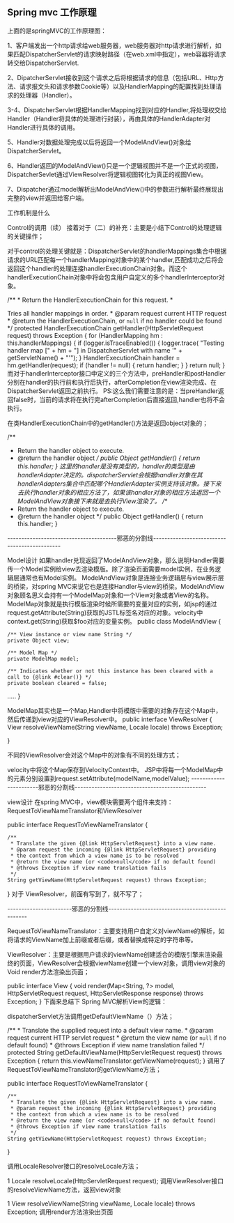 ## Spring mvc 工作原理
上面的是springMVC的工作原理图：

1、客户端发出一个http请求给web服务器，web服务器对http请求进行解析，如果匹配DispatcherServlet的请求映射路径（在web.xml中指定），web容器将请求转交给DispatcherServlet.

2、DipatcherServlet接收到这个请求之后将根据请求的信息（包括URL、Http方法、请求报文头和请求参数Cookie等）以及HandlerMapping的配置找到处理请求的处理器（Handler）。

3-4、DispatcherServlet根据HandlerMapping找到对应的Handler,将处理权交给Handler（Handler将具体的处理进行封装），再由具体的HandlerAdapter对Handler进行具体的调用。

5、Handler对数据处理完成以后将返回一个ModelAndView()对象给DispatcherServlet。

6、Handler返回的ModelAndView()只是一个逻辑视图并不是一个正式的视图，DispatcherSevlet通过ViewResolver将逻辑视图转化为真正的视图View。

7、Dispatcher通过model解析出ModelAndView()中的参数进行解析最终展现出完整的view并返回给客户端。





工作机制是什么

Control的调用（续）
接着对于（二）的补充：主要是小结下Control的处理逻辑的关键操作；

对于control的处理关键就是：DispatcherServlet的handlerMappings集合中根据请求的URL匹配每一个handlerMapping对象中的某个handler,匹配成功之后将会返回这个handler的处理连接handlerExecutionChain对象。而这个handlerExecutionChain对象中将会包含用户自定义的多个handlerInterceptor对象。


/**
     * Return the HandlerExecutionChain for this request.
     * <p>Tries all handler mappings in order.
     * @param request current HTTP request
     * @return the HandlerExecutionChain, or <code>null</code> if no handler could be found
     */
    protected HandlerExecutionChain getHandler(HttpServletRequest request) throws Exception {
        for (HandlerMapping hm : this.handlerMappings) {
            if (logger.isTraceEnabled()) {
                logger.trace(
                        "Testing handler map [" + hm + "] in DispatcherServlet with name '" + getServletName() + "'");
            }
            HandlerExecutionChain handler = hm.getHandler(request);
            if (handler != null) {
                return handler;
            }
        }
        return null;
    }
而对于handlerInterceptor接口中定义的三个方法中，preHandler和postHandler分别在handler的执行前和执行后执行，afterCompletion在view渲染完成、在DispatcherServlet返回之前执行。
PS:这么我们需要注意的是：当preHandler返回false时，当前的请求将在执行完afterCompletion后直接返回,handler也将不会执行。

在类HandlerExecutionChain中的getHandler()方法是返回object对象的；

/**
 * Return the handler object to execute.
 * @return the handler object
 */
public Object getHandler() {
    return this.handler;
}
这里的handler是没有类型的，handler的类型是由handlerAdapter决定的。dispatcherServlet会根据handler对象在其handlerAdapters集合中匹配哪个HandlerAdapter实例支持该对象。接下来去执行handler对象的相应方法了，如果该handler对象的相应方法返回一个ModelAndView对象接下来就是去执行View渲染了。
/**
 * Return the handler object to execute.
 * @return the handler object
 */
public Object getHandler() {
    return this.handler;
}

---------------------------------------邪恶的分割线---------------------------------------------

Model设计
如果handler兑现返回了ModelAndView对象，那么说明Handler需要传一个Model实例给view去渲染模版。除了渲染页面需要model实例，在业务逻辑层通常也有Model实例。
ModelAndView对象是连接业务逻辑层与view展示层的桥梁，对spring MVC来说它也是连接Handler与view的桥梁。ModelAndView对象顾名思义会持有一个ModelMap对象和一个View对象或者View的名称。ModelMap对象就是执行模版渲染时候所需要的变量对应的实例，如jsp的通过request.getAttribute(String)获取的JSTL标签名对应的对象。velocity中context.get(String)获取$foo对应的变量实例。
public class ModelAndView {

    /** View instance or view name String */
    private Object view;

    /** Model Map */
    private ModelMap model;

    /** Indicates whether or not this instance has been cleared with a call to {@link #clear()} */
    private boolean cleared = false;

.....
}


ModelMap其实也是一个Map,Handler中将模版中需要的对象存在这个Map中，然后传递到view对应的ViewResolver中。
public interface ViewResolver {
    View resolveViewName(String viewName, Locale locale) throws Exception;

}

不同的ViewResolver会对这个Map中的对象有不同的处理方式；

velocity中将这个Map保存到VelocityContext中。
JSP中将每一个ModelMap中的元素分别设置到request.setAttribute(modelName,modelValue);
-----------------------邪恶的分割线-----------------------------------------------

view设计
在spring MVC中，view模块需要两个组件来支持：RequestToViewNameTranslator和ViewResolver

public interface RequestToViewNameTranslator {

    /**
     * Translate the given {@link HttpServletRequest} into a view name.
     * @param request the incoming {@link HttpServletRequest} providing
     * the context from which a view name is to be resolved
     * @return the view name (or <code>null</code> if no default found)
     * @throws Exception if view name translation fails
     */
    String getViewName(HttpServletRequest request) throws Exception;

}
对于 ViewResolver，前面有写到了，就不写了；



-----------------------邪恶的分割线-------------------------------------------------

RequestToViewNameTranslator：主要支持用户自定义对viewName的解析，如将请求的ViewName加上前缀或者后缀，或者替换成特定的字符串等。

ViewResolver：主要是根据用户请求的viewName创建适合的模版引擎来渲染最终的页面，ViewResolver会根据viewName创建一个view对象，调用view对象的Void render方法渲染出页面；




public interface View {
void render(Map<String, ?> model, HttpServletRequest request, HttpServletResponse response) throws Exception;
}
下面来总结下 Spring MVC解析View的逻辑：





dispatcherServlet方法调用getDefaultViewName（）方法；


/**
     * Translate the supplied request into a default view name.
     * @param request current HTTP servlet request
     * @return the view name (or <code>null</code> if no default found)
     * @throws Exception if view name translation failed
     */
    protected String getDefaultViewName(HttpServletRequest request) throws Exception {
        return this.viewNameTranslator.getViewName(request);
    }
调用了RequestToViewNameTranslator的getViewName方法；



public interface RequestToViewNameTranslator {

    /**
     * Translate the given {@link HttpServletRequest} into a view name.
     * @param request the incoming {@link HttpServletRequest} providing
     * the context from which a view name is to be resolved
     * @return the view name (or <code>null</code> if no default found)
     * @throws Exception if view name translation fails
     */
    String getViewName(HttpServletRequest request) throws Exception;

}






调用LocaleResolver接口的resolveLocale方法；




1
Locale resolveLocale(HttpServletRequest request);
调用ViewResolver接口的resolveViewName方法，返回view对象




1
View resolveViewName(String viewName, Locale locale) throws Exception;
调用render方法渲染出页面
